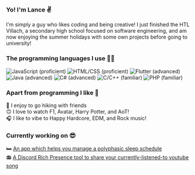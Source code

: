### Yo! I'm Lance ✌
I'm simply a guy who likes coding and being creative! I just finished the HTL Villach, a secondary high school focused on software engineering, and am now enjoying the summer holidays with some own projects before going to university!

### The programming languages I use 🧙‍♂️
![JavaScript (proficient)](https://img.shields.io/static/v1?label=JavaScript&logo=JavaScript&logoColor=eeeeee&message=proficient&color=blue&style=for-the-badge)
![HTML/CSS (proficient)](https://img.shields.io/static/v1?label=HTML%2fCSS&logo=HTML5&logoColor=eeeeee&message=proficient&color=blue&style=for-the-badge)
![Flutter (advanced)](https://img.shields.io/static/v1?label=Flutter&logo=Flutter&logoColor=eeeeee&message=advanced&color=blue&style=for-the-badge)
![Java (advanced)](https://img.shields.io/static/v1?label=Java&logo=Java&logoColor=eeeeee&message=advanced&color=green&style=for-the-badge)
![C# (advanced)](https://img.shields.io/static/v1?label=C%23&logo=C-Sharp&logoColor=eeeeee&message=advanced&color=green&style=for-the-badge)
![C/C++ (familiar)](https://img.shields.io/static/v1?label=C%2fC%2b%2b&logo=C%2b%2b&logoColor=eeeeee&message=familiar&color=yellowgreen&style=for-the-badge)
![PHP (familiar)](https://img.shields.io/static/v1?label=PHP&logo=PHP&logoColor=eeeeee&message=familiar&color=yellowgreen&style=for-the-badge)

### Apart from programming I like 🥳
🌄 I enjoy to go hiking with friends<br>
🙃 I love to watch F1, Avatar, Harry Potter, and AoT!<br>
🎧 I like to vibe to Happy Hardcore, EDM, and Rock music!

### Currently working on 😎
🛏️ [An app which helps you manage a polyphasic sleep schedule](https://github.com/scarcheek/SleepScheduler)<br>
📻 [A Discord Rich Presence tool to share your currently-listened-to youtube song](https://github.com/scarcheek/DiscordRadio)<br>

<!--
**dark-magic/dark-magic** is a ✨ _special_ ✨ repository because its `README.md` (this file) appears on your GitHub profile.

Here are some ideas to get you started:

- 🔭 I’m currently working on ...
- 🌱 I’m currently learning ...
- 👯 I’m looking to collaborate on ...
- 🤔 I’m looking for help with ...
- 💬 Ask me about ...
- 📫 How to reach me: ...
- 😄 Pronouns: ...
- ⚡ Fun fact: ...
-->
<!--
**scarcheek/scarcheek** is a ✨ _special_ ✨ repository because its `README.md` (this file) appears on your GitHub profile.

Here are some ideas to get you started:

- 🔭 I’m currently working on ...
- 🌱 I’m currently learning ...
- 👯 I’m looking to collaborate on ...
- 🤔 I’m looking for help with ...
- 💬 Ask me about ...
- 📫 How to reach me: ...
- 😄 Pronouns: ...
- ⚡ Fun fact: ...
-->
